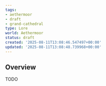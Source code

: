 ```yaml
---
tags:
- aethermoor
- draft
- grand-cathedral
type: Lore
world: Aethermoor
status: draft
created: '2025-08-11T13:08:46.547497+00:00'
updated: '2025-08-11T13:08:48.739968+00:00'
---
```




## Overview

TODO
